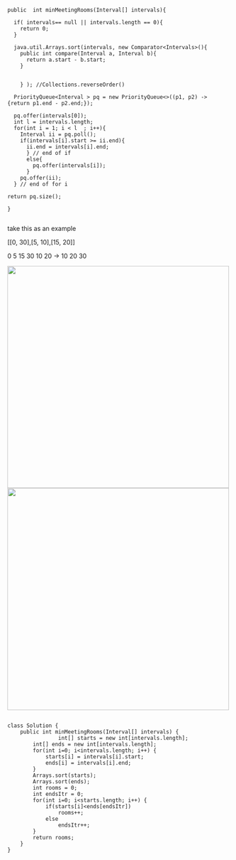 
```

public  int minMeetingRooms(Interval[] intervals){

  if( intervals== null || intervals.length == 0){
    return 0;
  }

  java.util.Arrays.sort(intervals, new Comparator<Intervals>(){
    public int compare(Interval a, Interval b){
      return a.start - b.start;
    }


    } ); //Collections.reverseOrder()

  PriorityQueue<Interval > pq = new PriorityQueue<>((p1, p2) -> {return p1.end - p2.end;});

  pq.offer(intervals[0]);
  int l = intervals.length;
  for(int i = 1; i < l  ; i++){
    Interval ii = pq.poll();
    if(intervals[i].start >= ii.end){
      ii.end = intervals[i].end;
      } // end of if
      else{
        pq.offer(intervals[i]);
      }
    pq.offer(ii);
  } // end of for i

return pq.size();

}


```


take this as an example

[[0, 30],[5, 10],[15, 20]]

0 5 15
30 10 20 -> 10 20 30

<img src="https://i.loli.net/2018/09/24/5ba81e5ea9d15.jpg" width="500px"/>
<img src="https://i.loli.net/2018/09/24/5ba81e7c04aee.jpg" width="500px"/>

```

class Solution {
    public int minMeetingRooms(Interval[] intervals) {
                int[] starts = new int[intervals.length];
        int[] ends = new int[intervals.length];
        for(int i=0; i<intervals.length; i++) {
            starts[i] = intervals[i].start;
            ends[i] = intervals[i].end;
        }
        Arrays.sort(starts);
        Arrays.sort(ends);
        int rooms = 0;
        int endsItr = 0;
        for(int i=0; i<starts.length; i++) {
            if(starts[i]<ends[endsItr])
                rooms++;
            else
                endsItr++;
        }
        return rooms;
    }
}


```
